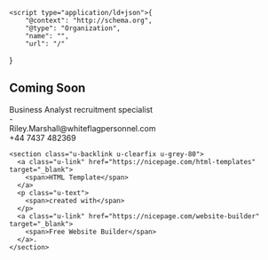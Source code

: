 <!DOCTYPE html>
<html style="font-size: 16px;" lang="en"><head>
    <meta name="viewport" content="width=device-width, initial-scale=1.0">
    <meta charset="utf-8">
    <meta name="keywords" content="​We only work with&nbsp;clients who want to&nbsp;challenge their business">
    <meta name="description" content="">
    <title>Page 2</title>
    <link rel="stylesheet" href="nicepage.css" media="screen">
<link rel="stylesheet" href="Page-2.css" media="screen">
    <script class="u-script" type="text/javascript" src="jquery-1.9.1.min.js" defer=""></script>
    <script class="u-script" type="text/javascript" src="nicepage.js" defer=""></script>
    <meta name="generator" content="Nicepage 6.2.4, nicepage.com">
    <link id="u-theme-google-font" rel="stylesheet" href="https://fonts.googleapis.com/css?family=Raleway:100,100i,200,200i,300,300i,400,400i,500,500i,600,600i,700,700i,800,800i,900,900i|Open+Sans:300,300i,400,400i,500,500i,600,600i,700,700i,800,800i">
    
    
    
    <script type="application/ld+json">{
		"@context": "http://schema.org",
		"@type": "Organization",
		"name": "",
		"url": "/"
}</script>
    <meta name="theme-color" content="#478ac9">
    <meta property="og:title" content="Page 2">
    <meta property="og:type" content="website">
    <link rel="canonical" href="/">
  <meta data-intl-tel-input-cdn-path="intlTelInput/"></head>
  <body data-home-page="https://website6121327.nicepage.io/Page-2.html?version=19638bb7-42a0-2466-1788-910702db60f8" data-home-page-title="Page 2" data-path-to-root="./" data-include-products="false" class="u-body u-xl-mode" data-lang="en"> 
    <section class="u-align-center u-clearfix u-image u-shading u-section-1" src="" data-image-width="256" data-image-height="256" id="sec-4b5b">
      <div class="u-clearfix u-sheet u-sheet-1">
        <h1 class="u-text u-text-default u-title u-text-1">Coming Soon<br>
        </h1>
        <p class="u-large-text u-text u-text-default u-text-variant u-text-2">Business Analyst recruitment specialist<br>-<br>Riley.Marshall@whiteflagpersonnel.com<br>+44 7437 482369<br>
        </p>
      </div>
    </section>
    
    
    
    
    <section class="u-backlink u-clearfix u-grey-80">
      <a class="u-link" href="https://nicepage.com/html-templates" target="_blank">
        <span>HTML Template</span>
      </a>
      <p class="u-text">
        <span>created with</span>
      </p>
      <a class="u-link" href="https://nicepage.com/website-builder" target="_blank">
        <span>Free Website Builder</span>
      </a>. 
    </section>
  
</body></html>
